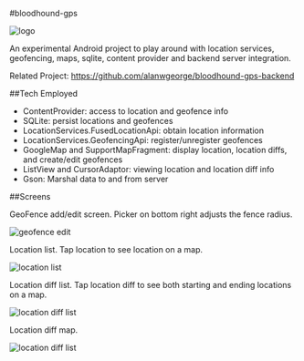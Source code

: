 #bloodhound-gps

![logo](bloodhound/src/main/res/drawable-hdpi/dog.png?raw=true  "Logo")

An experimental Android project to play around with location services, geofencing, maps, sqlite, content provider and backend server integration.

Related Project: https://github.com/alanwgeorge/bloodhound-gps-backend

##Tech Employed
* ContentProvider: access to location and geofence info
* SQLite: persist locations and geofences
* LocationServices.FusedLocationApi: obtain location information
* LocationServices.GeofencingApi: register/unregister geofences
* GoogleMap and SupportMapFragment: display location, location diffs, and create/edit geofences
* ListView and CursorAdaptor: viewing location and location diff info
* Gson: Marshal data to and from server

##Screens

GeoFence add/edit screen.  Picker on bottom right adjusts the fence radius.

![geofence edit](screenshots/GeoFenceEdit.png?raw=true  "GeoFence add/edit screen.  Picker on bottom right adjusts the fence radius.")

Location list.  Tap location to see location on a map.

![location list](screenshots/LocationList.png?raw=true  "Location list.  Tap location to see location on a map.")

Location diff list.  Tap location diff to see both starting and ending locations on a map.

![location diff list](screenshots/LocationDiffList.png?raw=true  "Location diff list.  Tap location diff to see both starting and ending locations on a map.")

Location diff map.

![location diff list](screenshots/LocationDiffMap.png?raw=true  "Location diff map.")

